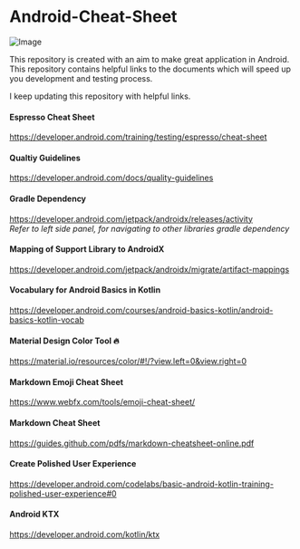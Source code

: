# Android-Cheat-Sheet  

![Image](https://img.shields.io/badge/version-1.0-blue)

This repository is created with an aim to make great application in Android.  
This repository contains helpful links to the documents which will speed up you development and testing process.

I keep updating this repository with helpful links.

#### Espresso Cheat Sheet
https://developer.android.com/training/testing/espresso/cheat-sheet

#### Qualtiy Guidelines
https://developer.android.com/docs/quality-guidelines

#### Gradle Dependency  
https://developer.android.com/jetpack/androidx/releases/activity  
*Refer to left side panel, for navigating to other libraries gradle dependency*

#### Mapping of Support Library to AndroidX
https://developer.android.com/jetpack/androidx/migrate/artifact-mappings

#### Vocabulary for Android Basics in Kotlin
https://developer.android.com/courses/android-basics-kotlin/android-basics-kotlin-vocab

#### Material Design Color Tool :fire:
https://material.io/resources/color/#!/?view.left=0&view.right=0

#### Markdown Emoji Cheat Sheet
https://www.webfx.com/tools/emoji-cheat-sheet/

#### Markdown Cheat Sheet
https://guides.github.com/pdfs/markdown-cheatsheet-online.pdf

#### Create Polished User Experience
https://developer.android.com/codelabs/basic-android-kotlin-training-polished-user-experience#0

#### Android KTX
https://developer.android.com/kotlin/ktx
